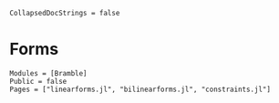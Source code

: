 ```@meta
CollapsedDocStrings = false
```

# Forms
```@autodocs
Modules = [Bramble]
Public = false
Pages = ["linearforms.jl", "bilinearforms.jl", "constraints.jl"]
```